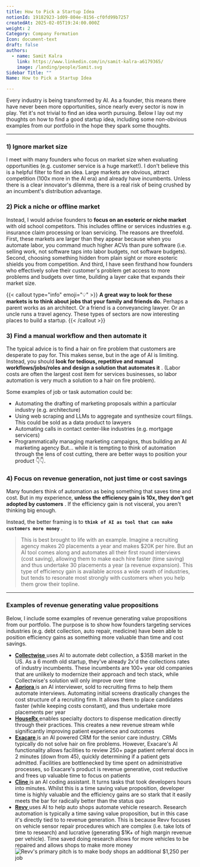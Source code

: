 ```yaml
---
title: How to Pick a Startup Idea
notionId: 19182923-1d09-804e-8156-cf0fd99b7257
createdAt: 2025-02-05T19:24:00.000Z
weight: 2
Category: Company Formation
Icon: document-text
draft: false
authors:
  - name: Samit Kalra
    link: https://www.linkedin.com/in/samit-kalra-a6179365/
    image: /landing/people/Samit.svg
Sidebar Title: ""
Name: How to Pick a Startup Idea

---
```




Every industry is being transformed by AI. As a founder, this means there have never been more opportunities, since nearly every sector is now in play. Yet it's not trivial to find an idea worth pursuing. Below I lay out my thoughts on how to find a good startup idea, including some non-obvious examples from our portfolio in the hope they spark some thoughts.

---


### 1) Ignore market size


I meet with many founders who focus on market size when evaluating opportunities (e.g. customer service is a huge market!). I don't believe this is a helpful filter to find an idea. Large markets are obvious, attract competition (100x more in the AI era) and already have incumbents. Unless there is a clear innovator's dilemma, there is a real risk of being crushed by an incumbent's distribution advantage.

###  **2) Pick a niche or offline market** 


Instead, I would advise founders to  **focus on an esoteric or niche market**  with old school competitors. This includes offline or services industries e.g. insurance claim processing or loan servicing. The reasons are threefold. First, these markets are larger than they appear because when you automate labor, you command much higher ACVs than pure software (i.e. selling work, not software taps into labor budgets, not software budgets). Second, choosing something hidden from plain sight or more esoteric shields you from competition. And third, I have seen firsthand how founders who effectively solve their customer's problem get access to more problems and budgets over time, building a layer cake that expands their market size.

{{< callout type="info" emoji="💡" >}}
 **A great way to look for these markets is to think about jobs that your family and friends do.**  Perhaps a parent works as an architect. Or a friend is a conveyancing lawyer. Or an uncle runs a travel agency. These types of sectors are now interesting places to build a startup.
{{< /callout >}}


###  **3) Find a manual workflow and then automate it** 


The typical advice is to find a hair on fire problem that customers are desperate to pay for. This makes sense, but in the age of AI is limiting. Instead, you should  **look for tedious, repetitive and manual workflows/jobs/roles and design a solution that automates it** . (Labor costs are often the largest cost item for services businesses, so labor automation is very much a solution to a hair on fire problem). 

Some examples of job or task automation could be: 

- Automating the drafting of marketing proposals within a particular industry (e.g. architecture)
- Using web scraping and LLMs to aggregate and synthesize court filings. This could be sold as a data product to lawyers
- Automating calls in contact center-like industries (e.g. mortgage servicers)
- Programmatically managing marketing campaigns, thus building an AI marketing agency
But… while it is tempting to think of automation through the lens of cost cutting, there are better ways to position your product 👇👇.

###  **4) Focus on revenue generation, not just time or cost savings** 


Many founders think of automation as being something that saves time and cost. But in my experience,  **unless the efficiency gain is 10x, they don't get adopted by customers** . If the efficiency gain is not visceral, you aren't thinking big enough.

Instead, the better framing is to  **`think of AI as tool that can make customers more money`** .

> This is best brought to life with an example. Imagine a recruiting agency makes 20 placements a year and makes $20K per hire. But an AI tool comes along and automates all their first round interviews (cost saving), allowing them to make each hire faster (time saving) and thus undertake 30 placements a year (a revenue expansion). This type of efficiency gain is available across a wide swath of industries, but tends to resonate most strongly with customers when you help them grow their topline. 


---


###  **Examples of revenue generating value propositions** 


Below, I include some examples of revenue generating value propositions from our portfolio. The purpose is to show how founders targeting services industries (e.g. debt collection, auto repair, medicine) have been able to position efficiency gains as something more valuable than time and cost savings.

- [ **Collectwise** ](https://collectwise.com/) uses AI to automate debt collection, a $35B market in the US. As a 6 month old startup, they've already 2x'd the collections rates of industry incumbents. These incumbents are 100+ year old companies that are unlikely to modernize their approach and tech stack, while Collectwise's solution will only improve over time
- [ **Apriora** ](https://www.apriora.ai/) is an AI interviewer, sold to recruiting firms to help them automate interviews. Automating initial screens drastically changes the cost structure of a recruiting firm. It allows them to place candidates faster (while keeping costs constant), and thus undertake more placements per year
- [ **HouseRx** ](https://houserx.com/) enables specialty doctors to dispense medication directly through their practices. This creates a new revenue stream while significantly improving patient experience and outcomes
- [ **Exacare** ](https://www.exacare.com/) is an AI powered CRM for the senior care industry. CRMs typically do not solve hair on fire problems. However, Exacare's AI functionality allows facilities to review 250+ page patient referral docs in 2 minutes (down from 45), quickly determining if a patient gets admitted. Facilities are bottlenecked by time spent on administrative processes, so Exacare's product is revenue generative, cost reductive and frees up valuable time to focus on patients
- [ **Cline** ](https://cline.bot/) is an AI coding assistant. It turns tasks that took developers hours into minutes. Whilst this is a time saving value proposition, developer time is highly valuable and the efficiency gains are so stark that it easily meets the bar for radically better than the status quo
- [ **Revv** ](https://www.revvhq.com/) uses AI to help auto shops automate vehicle research. Research automation is typically a time saving value proposition, but in this case it's directly tied to to revenue generation. This is because Revv focuses on vehicle sensor repair procedures which are complex (i.e. take lots of time to research) and lucrative (generating $1K+ of high margin revenue per vehicle). Time saved doing research allows for more vehicles to be repaired and allows shops to make more money
![Revv's primary pitch is to make body shops an additional $1,250 per job](https://prod-files-secure.s3.us-west-2.amazonaws.com/52e751b5-230f-4649-8c4e-0224e58da4f9/370e296b-f1ec-4862-970d-c6e37079c7a0/Screen_Shot_2025-02-02_at_1.08.01_PM.png?X-Amz-Algorithm=AWS4-HMAC-SHA256&X-Amz-Content-Sha256=UNSIGNED-PAYLOAD&X-Amz-Credential=ASIAZI2LB4664R2ZE3IE%2F20251005%2Fus-west-2%2Fs3%2Faws4_request&X-Amz-Date=20251005T162136Z&X-Amz-Expires=3600&X-Amz-Security-Token=IQoJb3JpZ2luX2VjENz%2F%2F%2F%2F%2F%2F%2F%2F%2F%2FwEaCXVzLXdlc3QtMiJHMEUCIQCytDe1fOIlsrfHsBW%2F43hnAMFGTQ1zpl1PEqAdmGbE0AIgcMMg%2BxCpoFL8uwBVqGeau5gYZfsZYyJTT%2FjPu7cQkmMq%2FwMIdBAAGgw2Mzc0MjMxODM4MDUiDN8%2FA2Y4IAVrYT0%2FFCrcAygDx8F4buPIB6HrI8TBnsqDKPy4K1O%2FITBe6xsbeILcTWwwcrnQutTW4jCGh8Xt7gX2ITVuBiq6fUfTJZJUE%2BWFTV8l6DLGWpUJUFiriuggVMuCBr2O3s0KmtyYBBnboAcPXYMw2dUoNoNoeVuWOFCfjmCYYpjIq2R%2FE0zksZ%2Bm8E01j94jM9NckhvLE5zyoIlsFo45JBE7%2FZR6e0uXZK61QkcACR7rtxRQSZyK0ER5fVB1opBcDKsJJ2g0dEY4HFTWg7ZSJB78PYsv9n%2BGXQrnPCGgIq59wkFdYbITYw3KgNnwRsNVSNwBkYT%2BJSc8tyfshmrvX445%2FhOfyxKNRRulL09G9Wn951nZtuYlyz1rGR%2FAJMcnbLANMNUmxSPC5e3KjAHoUKOC81leBuceSRlen63dLdAeoKgOT7ajiFbr2Zh061NOxOVAI0IOH4w7%2B5U7HWt13wAEWtBX06znBNdlZk1L%2FsChIVt3R%2BfXCvoTHEzyQ%2BoshJwtP0GqJz%2BYidThCX6TqZb0BkMnYxkTrXmxlwzCXkJJwYZ4SKjo0JjFc5X2Qt9ohbXrO1U5i3KQ5cp554ztvWPYOwQM44zMaudaZr9yHMgavG1UOycyegExMpfFcgY9JAwBg8zLMK%2BpiccGOqUBRsFH%2FHeUzepTD8q45lAYypU03jT5YW%2BQQfLWw5TaaeqspXmQYuoFCCDPOv0N4Gj8vHxkgYdnJYsyKIlgFuKdxWYiMtS%2BBU2Kou25h25VHGeEAl8Dhjuc2%2BpWdTHcWGrxcuDG%2B55CXWy1tFobG1zNyS9RlFaex3j0YTKzjIVz614PlxTAtWMV65seDsZeW%2Ftd3aRormowvYPLZoUrW%2BpmLYXnfbr1&X-Amz-Signature=f5b0ec2b7f8118c5e3d1b09c74fd9499b477f009dd652c512b0336b5c67faa91&X-Amz-SignedHeaders=host&x-amz-checksum-mode=ENABLED&x-id=GetObject)

